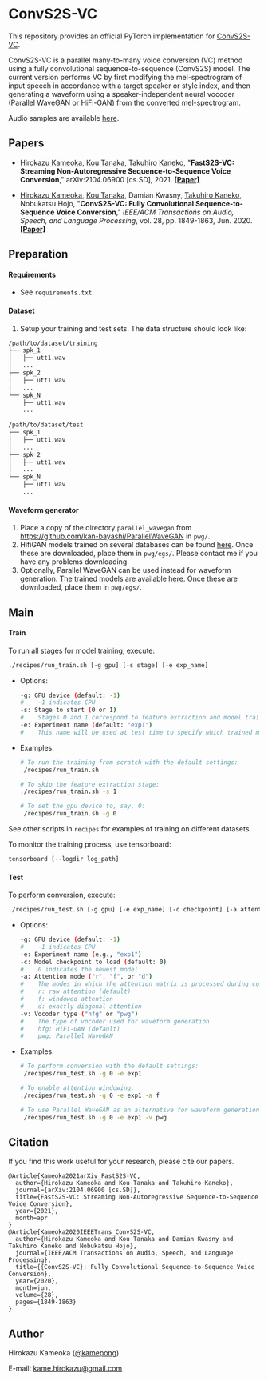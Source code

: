 # ConvS2S-VC

This repository provides an official PyTorch implementation for [ConvS2S-VC](http://www.kecl.ntt.co.jp/people/kameoka.hirokazu/Demos/s2s-vc/index.html).

ConvS2S-VC is a parallel many-to-many voice conversion (VC) method using a fully convolutional sequence-to-sequence (ConvS2S) model. The current version performs VC by first modifying the mel-spectrogram of input speech in accordance with a target speaker or style index, and then generating a waveform using a speaker-independent neural vocoder (Parallel WaveGAN or HiFi-GAN) from the converted mel-spectrogram. 

Audio samples are available [here](http://www.kecl.ntt.co.jp/people/kameoka.hirokazu/Demos/s2s-vc/index.html).

## Papers

- [Hirokazu Kameoka](http://www.kecl.ntt.co.jp/people/kameoka.hirokazu/index-e.html), [Kou Tanaka](http://www.kecl.ntt.co.jp/people/tanaka.ko/index.html), [Takuhiro Kaneko](http://www.kecl.ntt.co.jp/people/kaneko.takuhiro/index.html), "**FastS2S-VC: Streaming Non-Autoregressive Sequence-to-Sequence Voice Conversion**," arXiv:2104.06900 [cs.SD], 2021. [**[Paper]**](https://arxiv.org/abs/2104.06900) 

- [Hirokazu Kameoka](http://www.kecl.ntt.co.jp/people/kameoka.hirokazu/index-e.html), [Kou Tanaka](http://www.kecl.ntt.co.jp/people/tanaka.ko/index.html), Damian Kwasny, [Takuhiro Kaneko](http://www.kecl.ntt.co.jp/people/kaneko.takuhiro/index.html), Nobukatsu Hojo, "**ConvS2S-VC: Fully Convolutional Sequence-to-Sequence Voice Conversion**," *IEEE/ACM Transactions on Audio, Speech, and Language Processing*, vol. 28, pp. 1849-1863, Jun. 2020. [**[Paper]**](https://ieeexplore.ieee.org/document/9113442) 

## Preparation

#### Requirements

- See `requirements.txt`.

#### Dataset

1. Setup your training and test sets. The data structure should look like:

```bash
/path/to/dataset/training
├── spk_1
│   ├── utt1.wav
│   ...
├── spk_2
│   ├── utt1.wav
│   ...
└── spk_N
    ├── utt1.wav
    ...
    
/path/to/dataset/test
├── spk_1
│   ├── utt1.wav
│   ...
├── spk_2
│   ├── utt1.wav
│   ...
└── spk_N
    ├── utt1.wav
    ...
```

#### Waveform generator

1. Place a copy of the directory `parallel_wavegan` from https://github.com/kan-bayashi/ParallelWaveGAN in `pwg/`.
2. HifiGAN models trained on several databases can be found [here](https://drive.google.com/drive/folders/1RvagKsKaCih0qhRP6XkSF07r3uNFhB5T?usp=sharing). Once these are downloaded, place them in `pwg/egs/`. Please contact me if you have any problems downloading.
3. Optionally, Parallel WaveGAN can be used instead for waveform generation. The trained models are available [here](https://drive.google.com/drive/folders/1zRYZ9dx16dONn1SEuO4wXjjgJHaYSKwb?usp=sharing). Once these are downloaded, place them in `pwg/egs/`. 

## Main

#### Train

To run all stages for model training, execute:

```bash
./recipes/run_train.sh [-g gpu] [-s stage] [-e exp_name]
```

- Options:

  ```bash
  -g: GPU device (default: -1)
  #    -1 indicates CPU
  -s: Stage to start (0 or 1)
  #    Stages 0 and 1 correspond to feature extraction and model training, respectively.
  -e: Experiment name (default: "exp1")
  #    This name will be used at test time to specify which trained model to load.
  ```

- Examples:

  ```bash
  # To run the training from scratch with the default settings:
  ./recipes/run_train.sh
  
  # To skip the feature extraction stage:
  ./recipes/run_train.sh -s 1
  
  # To set the gpu device to, say, 0:
  ./recipes/run_train.sh -g 0
  ```

See other scripts in `recipes` for examples of training on different datasets. 

To monitor the training process, use tensorboard:

```bash
tensorboard [--logdir log_path]
```

#### Test

To perform conversion, execute:

```bash
./recipes/run_test.sh [-g gpu] [-e exp_name] [-c checkpoint] [-a attention_mode] [-v vocoder]
```

- Options:

  ```bash
  -g: GPU device (default: -1)
  #    -1 indicates CPU
  -e: Experiment name (e.g., "exp1")
  -c: Model checkpoint to load (default: 0)
  #    0 indicates the newest model
  -a: Attention mode ("r", "f", or "d")
  #    The modes in which the attention matrix is processed during conversion
  #    r: raw attention (default)
  #    f: windowed attention
  #    d: exactly diagonal attention
  -v: Vocoder type ("hfg" or "pwg")
  #    The type of vocoder used for waveform generation
  #    hfg: HiFi-GAN (default)
  #    pwg: Parallel WaveGAN
  ```

- Examples:

  ```bash
  # To perform conversion with the default settings:
  ./recipes/run_test.sh -g 0 -e exp1
  
  # To enable attention windowing:
  ./recipes/run_test.sh -g 0 -e exp1 -a f
  
  # To use Parallel WaveGAN as an alternative for waveform generation:
  ./recipes/run_test.sh -g 0 -e exp1 -v pwg
  ```

## Citation

If you find this work useful for your research, please cite our papers.

```
@Article{Kameoka2021arXiv_FastS2S-VC,
  author={Hirokazu Kameoka and Kou Tanaka and Takuhiro Kaneko},
  journal={arXiv:2104.06900 [cs.SD]}, 
  title={FastS2S-VC: Streaming Non-Autoregressive Sequence-to-Sequence Voice Conversion}, 
  year={2021},
  month=apr
}
@Article{Kameoka2020IEEETrans_ConvS2S-VC,
  author={Hirokazu Kameoka and Kou Tanaka and Damian Kwasny and Takuhiro Kaneko and Nobukatsu Hojo},
  journal={IEEE/ACM Transactions on Audio, Speech, and Language Processing}, 
  title={{ConvS2S-VC}: Fully Convolutional Sequence-to-Sequence Voice Conversion}, 
  year={2020},
  month=jun,
  volume={28},
  pages={1849-1863}
}
```



## Author

Hirokazu Kameoka ([@kamepong](https://github.com/kamepong))

E-mail: kame.hirokazu@gmail.com
